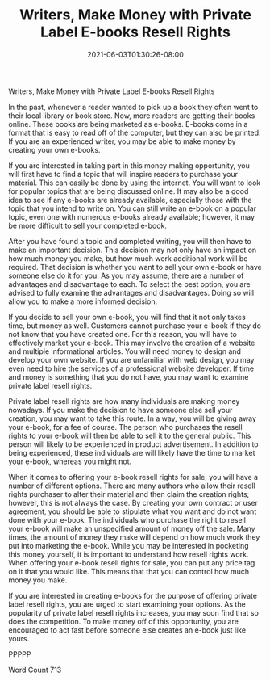 ﻿---
title: "Writers, Make Money with Private Label E-books Resell Rights"
date: 2021-06-03T01:30:26-08:00
description: "Private Label Resell Rights Tips for Web Success"
featured_image: "/images/Private Label Resell Rights.jpg"
tags: ["Private Label Resell Rights"]
---

Writers, Make Money with Private Label E-books Resell Rights 

In the past, whenever a reader wanted to pick up a book they often went to their local library or book store.  Now, more readers are getting their books online. These books are being marketed as e-books.  E-books come in a format that is easy to read off of the computer, but they can also be printed.  If you are an experienced writer, you may be able to make money by creating your own e-books.

If you are interested in taking part in this money making opportunity, you will first have to find a topic that will inspire readers to purchase your material. This can easily be done by using the internet.  You will want to look for popular topics that are being discussed online. It may also be a good idea to see if any e-books are already available, especially those with the topic that you intend to write on. You can still write an e-book on a popular topic, even one with numerous e-books already available; however, it may be more difficult to sell your completed e-book.

After you have found a topic and completed writing, you will then have to make an important decision. This decision may not only have an impact on how much money you make, but how much work additional work will be required. That decision is whether you want to sell your own e-book or have someone else do it for you. As you may assume, there are a number of advantages and disadvantage to each. To select the best option, you are advised to fully examine the advantages and disadvantages.  Doing so will allow you to make a more informed decision.

If you decide to sell your own e-book, you will find that it not only takes time, but money as well. Customers cannot purchase your e-book if they do not know that you have created one. For this reason, you will have to effectively market your e-book. This may involve the creation of a website and multiple informational articles.  You will need money to design and develop your own website.  If you are unfamiliar with web design, you may even need to hire the services of a professional website developer.  If time and money is something that you do not have, you may want to examine private label resell rights.

Private label resell rights are how many individuals are making money nowadays.  If you make the decision to have someone else sell your creation, you may want to take this route.  In a way, you will be giving away your e-book, for a fee of course. The person who purchases the resell rights to your e-book will then be able to sell it to the general public. This person will likely to be experienced in product advertisement. In addition to being experienced, these individuals are will likely have the time to market your e-book, whereas you might not.

When it comes to offering your e-book resell rights for sale, you will have a number of different options. There are many authors who allow their resell rights purchaser to alter their material and then claim the creation rights; however, this is not always the case.  By creating your own contract or user agreement, you should be able to stipulate what you want and do not want done with your e-book. 
The individuals who purchase the right to resell your e-book will make an unspecified amount of money off the sale.  Many times, the amount of money they make will depend on how much work they put into marketing the e-book.  While you may be interested in pocketing this money yourself, it is important to understand how resell rights work. When offering your e-book resell rights for sale, you can put any price tag on it that you would like. This means that that you can control how much money you make.  

If you are interested in creating e-books for the purpose of offering private label resell rights, you are urged to start examining your options. As the popularity of private label resell rights increases, you may soon find that so does the competition. To make money off of this opportunity, you are encouraged to act fast before someone else creates an e-book just like yours.

PPPPP

Word Count 713

